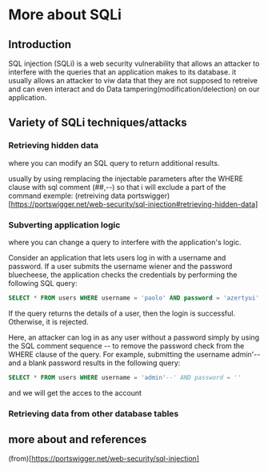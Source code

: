 # More about SQLi


## Introduction

SQL injection (SQLi) is a web security vulnerability that allows an attacker to interfere with the queries that an application makes to its database.
it usually allows an attacker to viw data that they are not supposed to retreive and can even interact and do Data tampering(modification/delection) on our application.

## Variety of SQLi techniques/attacks

### Retrieving hidden data

where you can modify an SQL query to return additional results.

usually by using remplacing the injectable parameters after the WHERE clause with sql comment (##,--)  so that i will exclude a part of the command 
exemple:
(retreiving data portswigger)[https://portswigger.net/web-security/sql-injection#retrieving-hidden-data]

### Subverting application logic

where you can change a query to interfere with the application's logic.


Consider an application that lets users log in with a username and password. If a user submits the username wiener and the password bluecheese, the application checks the credentials by performing the following SQL query:

```sql
SELECT * FROM users WHERE username = 'paolo' AND password = 'azertyui'
```
If the query returns the details of a user, then the login is successful. Otherwise, it is rejected.

Here, an attacker can log in as any user without a password simply by using the SQL comment sequence -- to remove the password check from the WHERE clause of the query. For example, submitting the username admin'-- and a blank password results in the following query:

```sql
SELECT * FROM users WHERE username = 'admin'--' AND password = ''
```

and we will get the acces to the account


### Retrieving data from other database tables


## more about and references
 
(from)[https://portswigger.net/web-security/sql-injection]